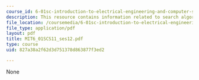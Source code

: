 ```yaml
---
course_id: 6-01sc-introduction-to-electrical-engineering-and-computer-science-i-spring-2011
description: This resource contains information related to search algorithms.
file_location: /coursemedia/6-01sc-introduction-to-electrical-engineering-and-computer-science-i-spring-2011/827a38a2f62d3d751378d863877f3ed2_MIT6_01SCS11_ses12.pdf
file_type: application/pdf
layout: pdf
title: MIT6_01SCS11_ses12.pdf
type: course
uid: 827a38a2f62d3d751378d863877f3ed2

---
```

None